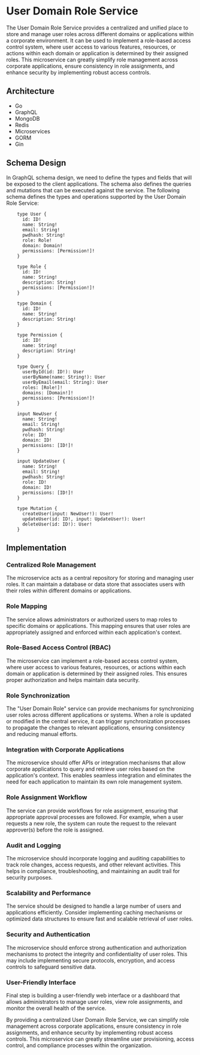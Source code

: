 # User Domain Role Service

The User Domain Role Service provides a centralized and unified place to store and manage user roles across different domains or applications within a corporate environment. It can be used to implement a role-based access control system, where user access to various features, resources, or actions within each domain or application is determined by their assigned roles. This microservice can greatly simplify role management across corporate applications, ensure consistency in role assignments, and enhance security by implementing robust access controls.

## Architecture

- Go
- GraphQL
- MongoDB
- Redis
- Microservices
- GORM
- Gin

## Schema Design
In GraphQL schema design, we need to define the types and fields that will be exposed to the client applications. The schema also defines the queries and mutations that can be executed against the service. The following schema defines the types and operations supported by the User Domain Role Service:

```
    type User {
      id: ID!
      name: String!
      email: String!
      pwdhash: String!
      role: Role!
      domain: Domain!
      permissions: [Permission!]!
    }

    type Role {
      id: ID!
      name: String!
      description: String!
      permissions: [Permission!]!
    }

    type Domain {
      id: ID!
      name: String!
      description: String!
    }

    type Permission {
      id: ID!
      name: String!
      description: String!
    }

    type Query {
      userById(id: ID!): User
      userByName(name: String!): User
      userByEmail(email: String): User
      roles: [Role!]!
      domains: [Domain!]!
      permissions: [Permission!]!
    }

    input NewUser {
      name: String!
      email: String!
      pwdhash: String!
      role: ID!
      domain: ID!
      permissions: [ID!]!
    }

    input UpdateUser {
      name: String!
      email: String!
      pwdhash: String!
      role: ID!
      domain: ID!
      permissions: [ID!]!
    }

    type Mutation {
      createUser(input: NewUser!): User!
      updateUser(id: ID!, input: UpdateUser!): User!
      deleteUser(id: ID!): User!
    }
```
## Implementation
### Centralized Role Management
The microservice acts as a central repository for storing and managing user roles. It can maintain a database or data store that associates users with their roles within different domains or applications.

### Role Mapping
The service allows administrators or authorized users to map roles to specific domains or applications. This mapping ensures that user roles are appropriately assigned and enforced within each application's context.

### Role-Based Access Control (RBAC)
The microservice can implement a role-based access control system, where user access to various features, resources, or actions within each domain or application is determined by their assigned roles. This ensures proper authorization and helps maintain data security.

### Role Synchronization
The "User Domain Role" service can provide mechanisms for synchronizing user roles across different applications or systems. When a role is updated or modified in the central service, it can trigger synchronization processes to propagate the changes to relevant applications, ensuring consistency and reducing manual efforts.

### Integration with Corporate Applications
The microservice should offer APIs or integration mechanisms that allow corporate applications to query and retrieve user roles based on the application's context. This enables seamless integration and eliminates the need for each application to maintain its own role management system.

### Role Assignment Workflow
The service can provide workflows for role assignment, ensuring that appropriate approval processes are followed. For example, when a user requests a new role, the system can route the request to the relevant approver(s) before the role is assigned.

### Audit and Logging
The microservice should incorporate logging and auditing capabilities to track role changes, access requests, and other relevant activities. This helps in compliance, troubleshooting, and maintaining an audit trail for security purposes.

### Scalability and Performance
The service should be designed to handle a large number of users and applications efficiently. Consider implementing caching mechanisms or optimized data structures to ensure fast and scalable retrieval of user roles.

### Security and Authentication
The microservice should enforce strong authentication and authorization mechanisms to protect the integrity and confidentiality of user roles. This may include implementing secure protocols, encryption, and access controls to safeguard sensitive data.

### User-Friendly Interface
Final step is building a user-friendly web interface or a dashboard that allows administrators to manage user roles, view role assignments, and monitor the overall health of the service.

By providing a centralized User Domain Role Service, we can simplify role management across corporate applications, ensure consistency in role assignments, and enhance security by implementing robust access controls. This microservice can greatly streamline user provisioning, access control, and compliance processes within the organization.

